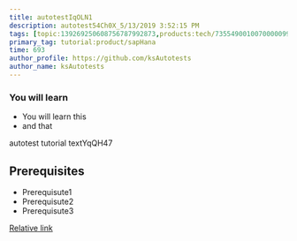 ```yaml
---
title: autotestIqOLN1
description: autotest54Ch0X_5/13/2019 3:52:15 PM
tags: [topic:139269250608756787992873,products:tech/73554900100700000996,tutorial:experience/advanced]
primary_tag: tutorial:product/sapHana
time: 693
author_profile: https://github.com/ksAutotests
author_name: ksAutotests
---
```

### You will learn
- You will learn this
- and that

autotest tutorial textYqQH47

## Prerequisites
- Prerequisute1
- Prerequisute2
- Prerequisute3

[Relative link](autotest_tutorial643ib4)
